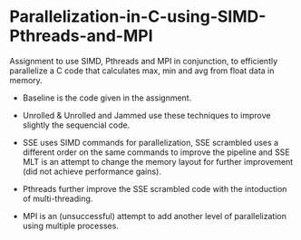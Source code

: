 # Parallelization-in-C-using-SIMD-Pthreads-and-MPI

Assignment to use SIMD, Pthreads and MPI in conjunction, to efficiently parallelize a C code that calculates max, min and avg from float data in memory. 

- Baseline is the code given in the assignment.

- Unrolled & Unrolled and Jammed use these techniques to improve slightly the sequencial code.

- SSE uses SIMD commands for parallelization, SSE scrambled uses a different order on the same commands to improve the pipeline and    SSE MLT is an attempt to change the memory layout for further improvement (did not achieve performance gains).

- Pthreads further improve the SSE scrambled code with the intoduction of multi-threading.

- MPI is an (unsuccessful) attempt to add another level of parallelization using multiple processes.
